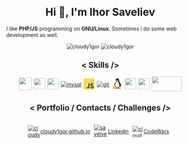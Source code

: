 <h1 align="center">Hi 👋, I'm Ihor Saveliev</h1>

I like **PHP/JS** programming on **GNU/Linux**. Sometimes i do some web development as well.

<!-- ![Screenshot](screenshot.png) -->
  <div align="center">
  <img width="38%" src="https://github-readme-stats.vercel.app/api/top-langs?username=cloudy1gor&show_icons=true&locale=en&layout=compact" alt="cloudy1gor" />
<img width="50%" src="https://github-readme-stats.vercel.app/api?username=cloudy1gor&show_icons=true&locale=en" alt="cloudy1gor" />
  </div>

<h2 align="center" >
  <span style="color:#006400;"></span>
  < Skills />
 </h2>

<div style="display:flex;align-items:center;justify-content: center;">
  <a href="https://www.php.net" target="_blank" style="margin-right:6px;" rel="noreferrer"> <img src="https://www.svgrepo.com/show/452088/php.svg"  width="34" height="34"/>
  <a href="https://symfony.com/" target="_blank" style="margin-right:6px;" rel="noreferrer"> <img src="https://www.vectorlogo.zone/logos/symfony/symfony-icon.svg"  width="30" height="30"/>
  <a href="https://codex.wordpress.org/Main_Page" target="_blank" style="margin-right:6px;" rel="noreferrer"> <img src="https://www.vectorlogo.zone/logos/wordpress/wordpress-icon.svg"   width="30" height="30"/>
  <a href="https://www.mysql.com/" target="_blank" style="margin-right:6px;" rel="noreferrer"> <img src="https://www.svgrepo.com/show/221326/mysql.svg" alt="mysql" width="30" height="30"/> </a>
  <a href="https://developer.mozilla.org/en-US/docs/Web/JavaScript" target="_blank" style="margin-right:6px;" rel="noreferrer"> <img src="https://raw.githubusercontent.com/devicons/devicon/master/icons/javascript/javascript-original.svg" alt="javascript" width="30" height="30"/></a>
  <a href="https://git-scm.com/" target="_blank" style="margin-right:6px;" rel="noreferrer"> <img src="https://www.vectorlogo.zone/logos/git-scm/git-scm-icon.svg" alt="git" width="30" height="30"/> </a>
  <a href="https://www.linux.org/" target="_blank" style="margin-right:6px;" rel="noreferrer"> <img src="https://raw.githubusercontent.com/devicons/devicon/master/icons/linux/linux-original.svg" alt="linux" width="30" height="30"/> </a>
  <a href="https://www.gnu.org/software/bash/" target="_blank" style="margin-right:6px;" rel="noreferrer"> <img src="https://www.vectorlogo.zone/logos/gnu_bash/gnu_bash-icon.svg"   width="30" height="30"/> 
  <a href="https://www.sass-lang.com/" target="_blank" style="margin-right:6px;" rel="noreferrer"> <img src="https://www.vectorlogo.zone/logos/sass-lang/sass-lang-icon.svg"   width="30" height="30"/> 
  <a href="https://pugjs.org/language/mixins.html" target="_blank" rel="noreferrer"> <img src="https://www.vectorlogo.zone/logos/pugjs/pugjs-ar21.svg
  "   width="80" height="40"/> 
  </a>
</div>

<h2 align="center" >
  < Portfolio / Contacts / Сhallenges />
 </h2>

<div style="display:flex;align-items:center;justify-content: center;">
  
  <a style="display:flex;flex-wrap:wrap;flex-direction:row;align-items:center;justify-content: center;margin-right:10px;" href="https://www.codewars.com/users/cloudy1gor" target="blank"><img align="center" src="https://www.svgrepo.com/show/525044/star-circle.svg" alt="cloudy1gor" height="34" width="34" /> cloudy1gor.github.io</a>

  <a style="display:flex;flex-wrap:wrap;flex-direction:row;align-items:center;justify-content: center;margin-right:10px;" href="https://www.linkedin.com/in/ihor-savelyev-68a7681ba" target="blank" style="margin-right:10px;"><img align="center" src="https://www.svgrepo.com/show/360538/linkedin-circle.svg" alt="savelyev" height="38" width="38" /> Linkedin</a>

  <a style="display:flex;flex-wrap:wrap;flex-direction:row;align-items:center;justify-content: center;margin-right:10px;" href="https://www.codewars.com/users/cloudy1gor" target="blank"><img align="center" src="https://www.svgrepo.com/show/305890/codewars.svg" alt="cloudy1gor" height="30" width="30" /> CodeWars</a>

</div>
